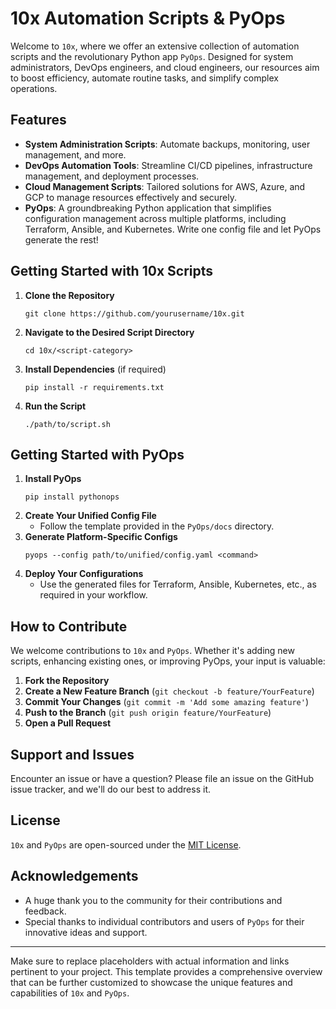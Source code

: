 # 10x Automation Scripts & PyOps

Welcome to `10x`, where we offer an extensive collection of automation scripts and the revolutionary Python app `PyOps`. Designed for system administrators, DevOps engineers, and cloud engineers, our resources aim to boost efficiency, automate routine tasks, and simplify complex operations.

## Features

- **System Administration Scripts**: Automate backups, monitoring, user management, and more.
- **DevOps Automation Tools**: Streamline CI/CD pipelines, infrastructure management, and deployment processes.
- **Cloud Management Scripts**: Tailored solutions for AWS, Azure, and GCP to manage resources effectively and securely.
- **PyOps**: A groundbreaking Python application that simplifies configuration management across multiple platforms, including Terraform, Ansible, and Kubernetes. Write one config file and let PyOps generate the rest!

## Getting Started with 10x Scripts

1. **Clone the Repository**
   ```
   git clone https://github.com/yourusername/10x.git
   ```
2. **Navigate to the Desired Script Directory**
   ```
   cd 10x/<script-category>
   ```
3. **Install Dependencies** (if required)
   ```
   pip install -r requirements.txt
   ```
4. **Run the Script**
   ```
   ./path/to/script.sh
   ```

## Getting Started with PyOps

1. **Install PyOps**
   ```
   pip install pythonops
   ```
2. **Create Your Unified Config File**
   - Follow the template provided in the `PyOps/docs` directory.
3. **Generate Platform-Specific Configs**
   ```
   pyops --config path/to/unified/config.yaml <command>
   ```
4. **Deploy Your Configurations**
   - Use the generated files for Terraform, Ansible, Kubernetes, etc., as required in your workflow.

## How to Contribute

We welcome contributions to `10x` and `PyOps`. Whether it's adding new scripts, enhancing existing ones, or improving PyOps, your input is valuable:

1. **Fork the Repository**
2. **Create a New Feature Branch** (`git checkout -b feature/YourFeature`)
3. **Commit Your Changes** (`git commit -m 'Add some amazing feature'`)
4. **Push to the Branch** (`git push origin feature/YourFeature`)
5. **Open a Pull Request**

## Support and Issues

Encounter an issue or have a question? Please file an issue on the GitHub issue tracker, and we'll do our best to address it.

## License

`10x` and `PyOps` are open-sourced under the [MIT License](LICENSE).

## Acknowledgements

- A huge thank you to the community for their contributions and feedback.
- Special thanks to individual contributors and users of `PyOps` for their innovative ideas and support.

---

Make sure to replace placeholders with actual information and links pertinent to your project. This template provides a comprehensive overview that can be further customized to showcase the unique features and capabilities of `10x` and `PyOps`.

